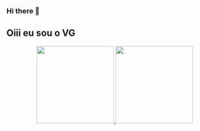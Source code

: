 ### Hi there 👋

<!--
**VG083/VG083** is a ✨ _special_ ✨ repository because its `README.md` (this file) appears on your GitHub profile.

Here are some ideas to get you started:

- 🔭 I’m currently working on ...
- 🌱 I’m currently learning ...
- 👯 I’m looking to collaborate on ...
- 🤔 I’m looking for help with ...
- 💬 Ask me about ...
- 📫 How to reach me: ...
- 😄 Pronouns: ...
- ⚡ Fun fact: ...
-->
## Oiii eu sou o VG
<div align="center">
  <a href="https://github.com/VG083">
  <img height="180em" src="https://github-readme-stats.vercel.app/api?username=VG083&show_icons=true&theme=dracula&include_all_commits=true&count_private=true"/>
  <img height="180em" src="https://github-readme-stats.vercel.app/api/top-langs/?username=VG083&layout=compact&langs_count=7&theme=dracula"/>
</div>
